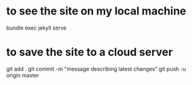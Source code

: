 # to see the site on my local machine
bundle exec jekyll serve

# to save the site to a cloud server
git add .
git commit -m "message describing latest changes"
git push -u origin master
